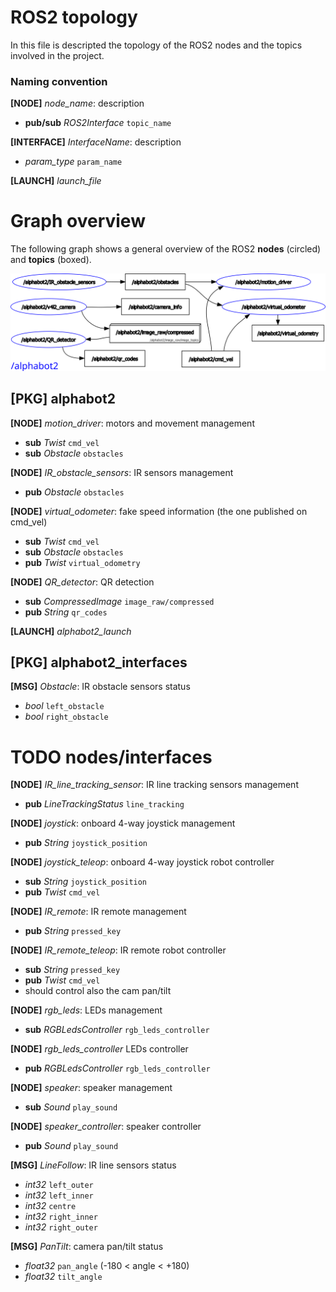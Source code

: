 # ROS2 topology

In this file is descripted the topology of the ROS2 nodes and the topics involved in the project.

### Naming convention

**[NODE]** *node_name*: description
- **pub/sub** *ROS2Interface* ```topic_name```

**[INTERFACE]** *InterfaceName*: description
- *param_type* ```param_name```

**[LAUNCH]** *launch_file*

# Graph overview

The following graph shows a general overview of the ROS2 **nodes** (circled) and **topics** (boxed).

![image](ros-topology-graph.svg)


## [PKG] alphabot2

**[NODE]** *motion_driver*: motors and movement management
- **sub** *Twist* ```cmd_vel```
- **sub** *Obstacle* ```obstacles```

**[NODE]** *IR_obstacle_sensors*: IR sensors management
- **pub** *Obstacle* ```obstacles```

**[NODE]** *virtual_odometer*: fake speed information (the one published on cmd_vel)
- **sub** *Twist* ```cmd_vel```
- **sub** *Obstacle* ```obstacles```
- **pub** *Twist* ```virtual_odometry```

**[NODE]** *QR_detector*: QR detection
- **sub** *CompressedImage* ```image_raw/compressed```
- **pub** *String* ```qr_codes```

**[LAUNCH]** *alphabot2_launch*

## [PKG] alphabot2_interfaces

**[MSG]** *Obstacle*: IR obstacle sensors status
- *bool* ```left_obstacle```
- *bool* ```right_obstacle```


# TODO nodes/interfaces

**[NODE]** *IR_line_tracking_sensor*: IR line tracking sensors management
- **pub** *LineTrackingStatus* ```line_tracking```

**[NODE]** *joystick*: onboard 4-way joystick management
- **pub** *String* ```joystick_position```

**[NODE]** *joystick_teleop*: onboard 4-way joystick robot controller
- **sub** *String* ```joystick_position```
- **pub** *Twist* ```cmd_vel```

**[NODE]** *IR_remote*: IR remote management
- **pub** *String* ```pressed_key```

**[NODE]** *IR_remote_teleop*: IR remote robot controller
- **sub** *String* ```pressed_key```
- **pub** *Twist* ```cmd_vel``` 
- should control also the cam pan/tilt

**[NODE]** *rgb_leds*: LEDs management
- **sub** *RGBLedsController* ```rgb_leds_controller```

**[NODE]** *rgb_leds_controller* LEDs controller
- **pub** *RGBLedsController* ```rgb_leds_controller```

**[NODE]** *speaker*: speaker management
- **sub** *Sound* ```play_sound```

**[NODE]** *speaker_controller*: speaker controller
- **pub** *Sound* ```play_sound```

**[MSG]** *LineFollow*: IR line sensors status
- *int32* ```left_outer```
- *int32* ```left_inner```
- *int32* ```centre```
- *int32* ```right_inner```
- *int32* ```right_outer```

**[MSG]** *PanTilt*: camera pan/tilt status
- *float32* ```pan_angle``` (-180 < angle < +180)
- *float32* ```tilt_angle```


